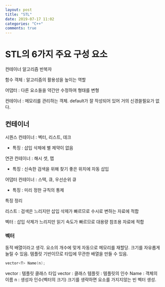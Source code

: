 ```yaml
---
layout: post
title: "STL"
date: 2019-07-17 11:02
categories: "C++"
comments: true
---
```


# STL의 6가지 주요 구성 요소

컨테이너 알고리즘 반복자

함수 객체 : 알고리즘의 활용성을 높이는 역할

어댑터 : 다른 요소들을 약간만 수정하여 형태를 변형

컨테이너 : 메모리를 관리하는 객체. default가 잘 작성되어 있어 거의 신경쓸필요가 없다.

## 컨테이너

시퀀스 컨테이너 : 벡터, 리스트, 데크

* 특징 : 삽입 삭제에 별 제약이 없음

연관 컨테이너 : 해시 셋, 맵

* 특징 : 신속한 검색을 위해 찾기 좋은 위치에 자동 삽입

어댑터 컨테이너 : 스택, 큐, 우선순위 큐

* 특징 : 미리 정한 규칙의 통제


특징 정리

리스트 : 검색은 느리지만 삽입 삭제가 빠르므로 수시로 변하는 자료에 적합

벡터 : 삽입 삭제가 느리지만 읽기 속도가 빠르므로 대용량 참조용 자료에 적합

### 벡터

동적 배열이라고 생각.
요소의 개수에 맞게 자동으로 메모리를 재할당. 크기를 자유롭게 늘릴 수 있음.
템플릿 기반이므로 타입에 무관한 배열을 만들 수 있음.

```cpp
vector<T> Name(n);
```
vector<T> : 템플릿 클래스 타입
vector : 클래스 템플릿
<T> : 템플릿의 인수
Name : 객체의 이름
n : 생성자 인수(벡터의 크기) 크기를 생략하면 요소를 가지지않는 빈 벡터 생성.

